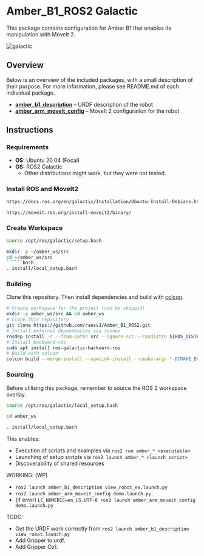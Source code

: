 # Amber_B1_ROS2 Galactic

This package contains configuration for Amber B1 that enables its manipulation with MoveIt 2.

![galactic](https://user-images.githubusercontent.com/6362413/159165112-46f7a940-4231-4605-b35d-27c4d9becec1.PNG)

## Overview

Below is an overview of the included packages, with a small description of their purpose. For more information, please see README.md of each individual package.

- [**amber_b1_description**](./amber_b1_description) – URDF description of the robot
- [**amber_arm_moveit_config**](./amber_arm_moveit_config) – MoveIt 2 configuration for the robot

## Instructions

### Requirements

- **OS:** Ubuntu 20.04 (Focal)
- **OS:** ROS2 Galactic
  - Other distributions might work, but they were not tested.

### Install ROS and MoveIt2
```bash
https://docs.ros.org/en/galactic/Installation/Ubuntu-Install-Debians.html
```

```bash
https://moveit.ros.org/install-moveit2/binary/
```

### Create Workspace
```bash
source /opt/ros/galactic/setup.bash
```
```bash
mkdir -p ~/amber_ws/src
cd ~/amber_ws/src
``````bash
. install/local_setup.bash
```

### Building

Clone this repository. Then install dependencies and build with [colcon](https://colcon.readthedocs.io).

```bash
# Create workspace for the project (can be skippid)
mkdir -p amber_ws/src && cd amber_ws
# Clone this repository
git clone https://github.com/raess1/Amber_B1_ROS2.git
# Install external dependencies via rosdep
rosdep install -r --from-paths src --ignore-src --rosdistro ${ROS_DISTRO}
# Install backward-ros
sudo apt install ros-galactic-backward-ros
# Build with colcon
colcon build --merge-install --symlink-install --cmake-args "-DCMAKE_BUILD_TYPE=Release"
```

### Sourcing

Before utilising this package, remember to source the ROS 2 workspace overlay.

```bash
source /opt/ros/galactic/local_setup.bash
```

```bash
cd amber_ws
```

```bash
. install/local_setup.bash
```

This enables:

- Execution of scripts and examples via `ros2 run amber_* <executable>`
- Launching of setup scripts via `ros2 launch amber_* <launch_script>`
- Discoverability of shared resources

WORKING: (WP)
- `ros2 launch amber_b1_description view_robot_ex.launch.py`
- `ros2 launch amber_arm_moveit_config demo.launch.py`
- (if error) `LC_NUMERIC=en_US.UTF-8 ros2 launch amber_arm_moveit_config demo.launch.py`

TODO:
- Get the URDF work correctly from `ros2 launch amber_b1_description view_robot.launch.py`
- Add Gripper to urdf.
- Add Gripper Ctrl.



